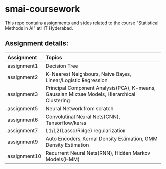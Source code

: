 # smai-coursework
This repo contains assignments and slides related to the course "Statistical Methods in AI" at IIIT Hyderabad.

## Assignment details:
| Assignment | Topics |
| :------------- |:-------------|
| assignment1 | Decision Tree |
| assignment2 | K-Nearest Neighbours, Naive Bayes, Linear/Logistic Regression|
| assignment3 | Principal Component Analysis(PCA), K-means, Gaussian Mixture Models, Hierarchical Clustering |
| assignment5 | Neural Network from scratch |
| assignment6 | Convolutinal Neural Nets(CNN), Tensorflow/keras |
| assignment7 | L1/L2(Lasso/Ridge) regularization |
| assignment9 | Auto Encoders, Kernal Density Estimation, GMM Density Estimation |
| assignment10 | Recurrent Neural Nets(RNN), Hidden Markov Models(HMM) |